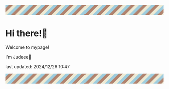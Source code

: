 <!-- Header image -->
<img src="./pokemon/pokemon_3.png" width="1000">

# Hi there!👋

Welcome to mypage!

I'm Judeee🐷

last updated: 2024/12/26 10:47

<!-- Footer image -->
<img src="./pokemon/pokemon_3.png" width="1000">
